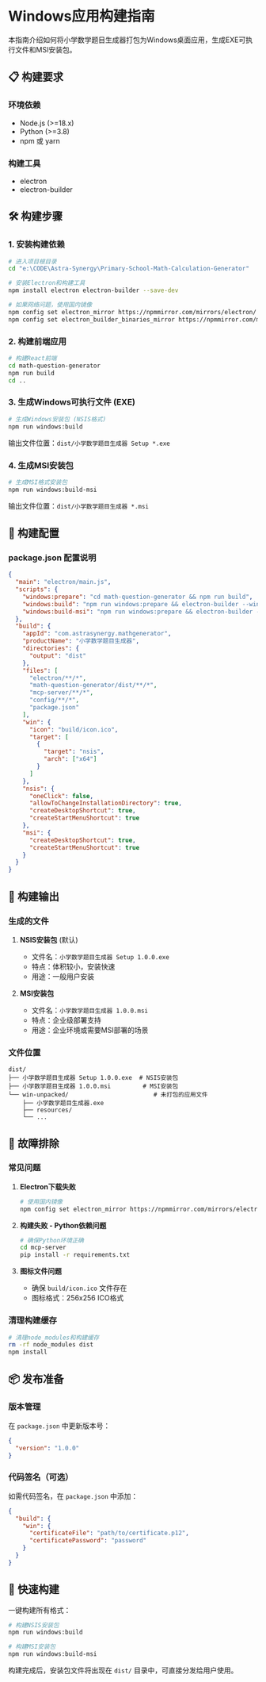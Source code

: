 # Windows应用构建指南

本指南介绍如何将小学数学题目生成器打包为Windows桌面应用，生成EXE可执行文件和MSI安装包。

## 📋 构建要求

### 环境依赖
- Node.js (>=18.x)
- Python (>=3.8)
- npm 或 yarn

### 构建工具
- electron
- electron-builder

## 🛠️ 构建步骤

### 1. 安装构建依赖

```bash
# 进入项目根目录
cd "e:\CODE\Astra-Synergy\Primary-School-Math-Calculation-Generator"

# 安装Electron和构建工具
npm install electron electron-builder --save-dev

# 如果网络问题，使用国内镜像
npm config set electron_mirror https://npmmirror.com/mirrors/electron/
npm config set electron_builder_binaries_mirror https://npmmirror.com/mirrors/electron-builder-binaries/
```

### 2. 构建前端应用

```bash
# 构建React前端
cd math-question-generator
npm run build
cd ..
```

### 3. 生成Windows可执行文件 (EXE)

```bash
# 生成Windows安装包 (NSIS格式)
npm run windows:build
```

输出文件位置：`dist/小学数学题目生成器 Setup *.exe`

### 4. 生成MSI安装包

```bash
# 生成MSI格式安装包
npm run windows:build-msi
```

输出文件位置：`dist/小学数学题目生成器 *.msi`

## 📁 构建配置

### package.json 配置说明

```json
{
  "main": "electron/main.js",
  "scripts": {
    "windows:prepare": "cd math-question-generator && npm run build",
    "windows:build": "npm run windows:prepare && electron-builder --win --x64",
    "windows:build-msi": "npm run windows:prepare && electron-builder --win --x64 --config.win.target=msi"
  },
  "build": {
    "appId": "com.astrasynergy.mathgenerator",
    "productName": "小学数学题目生成器",
    "directories": {
      "output": "dist"
    },
    "files": [
      "electron/**/*",
      "math-question-generator/dist/**/*",
      "mcp-server/**/*",
      "config/**/*",
      "package.json"
    ],
    "win": {
      "icon": "build/icon.ico",
      "target": [
        {
          "target": "nsis",
          "arch": ["x64"]
        }
      ]
    },
    "nsis": {
      "oneClick": false,
      "allowToChangeInstallationDirectory": true,
      "createDesktopShortcut": true,
      "createStartMenuShortcut": true
    },
    "msi": {
      "createDesktopShortcut": true,
      "createStartMenuShortcut": true
    }
  }
}
```

## 🎯 构建输出

### 生成的文件

1. **NSIS安装包** (默认)
   - 文件名：`小学数学题目生成器 Setup 1.0.0.exe`
   - 特点：体积较小，安装快速
   - 用途：一般用户安装

2. **MSI安装包**
   - 文件名：`小学数学题目生成器 1.0.0.msi`
   - 特点：企业级部署支持
   - 用途：企业环境或需要MSI部署的场景

### 文件位置
```
dist/
├── 小学数学题目生成器 Setup 1.0.0.exe  # NSIS安装包
├── 小学数学题目生成器 1.0.0.msi         # MSI安装包
└── win-unpacked/                        # 未打包的应用文件
    ├── 小学数学题目生成器.exe
    ├── resources/
    └── ...
```

## 🔧 故障排除

### 常见问题

1. **Electron下载失败**
   ```bash
   # 使用国内镜像
   npm config set electron_mirror https://npmmirror.com/mirrors/electron/
   ```

2. **构建失败 - Python依赖问题**
   ```bash
   # 确保Python环境正确
   cd mcp-server
   pip install -r requirements.txt
   ```

3. **图标文件问题**
   - 确保 `build/icon.ico` 文件存在
   - 图标格式：256x256 ICO格式

### 清理构建缓存

```bash
# 清理node_modules和构建缓存
rm -rf node_modules dist
npm install
```

## 📦 发布准备

### 版本管理

在 `package.json` 中更新版本号：
```json
{
  "version": "1.0.0"
}
```

### 代码签名（可选）

如需代码签名，在 `package.json` 中添加：
```json
{
  "build": {
    "win": {
      "certificateFile": "path/to/certificate.p12",
      "certificatePassword": "password"
    }
  }
}
```

## 🚀 快速构建

一键构建所有格式：

```bash
# 构建NSIS安装包
npm run windows:build

# 构建MSI安装包
npm run windows:build-msi
```

构建完成后，安装包文件将出现在 `dist/` 目录中，可直接分发给用户使用。